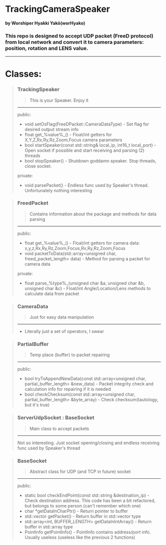 # TrackingCameraSpeaker
#### by Worshiper Hyakki Yakō(worHyako)
### This repo is designed to accept UDP packet (FreeD protocol) from local network and convert it to camera parameters: position, rotation and LENS value.

---

# Classes:
> ### TrackingSpeaker
>> This is your Speaker. Enjoy it
> ---
> public:
> * void setOsFlag(FreeDPacket::CameraDataType) - Set flag for desired output stream info
> * float get_%value%_() - Float/int getters for X,Y,Z,Rx,Ry,Rz,Zoom,Focus camera parameters
> * bool startSpeaker(const std::string& local_ip, int16_t local_port) - Open socket if possible and start receiving and parsing (2) threads
> * bool stopSpeaker() - Shutdown goddamn speaker. Stop threads, close socket.
> 
> private:
> * void parsePacket() - Endless func used by Speaker's thread. Unfortunately nothing interesting

> ### FreedPacket
>> Contains information about the package and methods for data parsing
> ---
> public:
> * float get_%value%_() - Float/int getters for camera data: x,y,z,Rx,Ry,Rz,Zoom,Focus,Rx,Ry,Rz,Zoom,Focus 
> * void packetToData(std::array<unsigned char, freed_packet_length> data) - Method for parsing a packet for camera data
> 
> private:
> * float parse_%type%_(unsigned char &a, unsigned char &b, unsigned char &c) - Float/int Angle/Location/Lens methods to calculate data from packet

> ### CameraData
>> Just for easy data manipulation
> ---
> * Literally just a set of operators, I swear

> ### PartialBuffer
>> Temp place (buffer) to packet repairing
> ---
> public:
> * bool tryToAppendNewData(const std::array<unsigned char, partial_buffer_length> &new_data) - Packet integrity check and calculation info for repairing if it is needed
> * bool checkChecksum(const std::array<unsigned char, partial_buffer_length> &byte_array) - Check checksum(tautology, but it's true)

> ### ServerUdpSocket : BaseSocket
>> Main class to accept packets
> ---
> Not so interesting. Just socket opening/closing and endless receiving func used by Speaker's thread 

> ### BaseSocket
>> Abstract class for UDP (and TCP in future) socket
> ---
> public:
> * static bool checkEndPoint(const std::string &destination_ip) - Check destination address. This code has been a bit refactored, but belongs to some person (can't remember which one)
> * char *getDataInCharPtr() - Return pointer to buffer
> * std::vector<byte> getPacket() - Return buffer in std::vector type
> * std::array<int, BUFFER_LENGTH> getDataInIntArray() - Return buffer in std::array type
> * PointInfo getPointInfo() - PointInfo contains address/port info. Usually useless (useless like the previous 2 functions)
